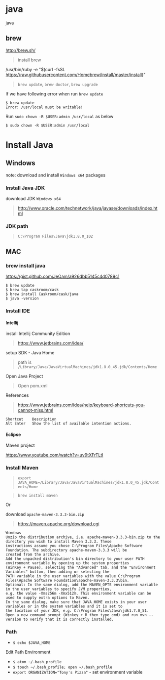 # java
java

## brew

http://brew.sh/

> install brew

/usr/bin/ruby -e "$(curl -fsSL https://raw.githubusercontent.com/Homebrew/install/master/install)"

> `brew update`, `brew doctor`, `brew upgrade`

If we have following error when run `brew update`
```
$ brew update
Error: /usr/local must be writable!
```

Run `sudo chown -R $USER:admin /usr/local` as below
```
$ sudo chown -R $USER:admin /usr/local
```

# Install Java

## Windows

note: download and install `Windows x64` packages

### Install Java JDK

download JDK `Windows x64`

> http://www.oracle.com/technetwork/java/javase/downloads/index.html

### JDK path

> `C:\Program Files\Java\jdk1.8.0_102`

## MAC

### brew install java

https://gist.github.com/JeOam/a926dbb5145c4d0789c1

```
$ brew update
$ brew tap caskroom/cask
$ brew install Caskroom/cask/java
$ java -version
```

### Install IDE

#### Intellij

install Intellij Community Edition

> https://www.jetbrains.com/idea/

setup SDK - Java Home

> path is `/Library/Java/JavaVirtualMachines/jdk1.8.0_45.jdk/Contents/Home`

Open Java Project

> Open pom.xml

References

> https://www.jetbrains.com/idea/help/keyboard-shortcuts-you-cannot-miss.html

```
Shortcut	Description
Alt Enter	Show the list of available intention actions.
```

#### Eclipse

Maven project

https://www.youtube.com/watch?v=uv9tXFrTLtI

### Install Maven

> `export JAVA_HOME=/Library/Java/JavaVirtualMachines/jdk1.8.0_45.jdk/Contents/Home`

> `brew install maven`

Or

download `apache-maven-3.3.3-bin.zip`

> https://maven.apache.org/download.cgi

```
Windows
Unzip the distribution archive, i.e. apache-maven-3.3.3-bin.zip to the directory you wish to install Maven 3.3.3. These
instructions assume you chose C:\Program Files\Apache Software Foundation. The subdirectory apache-maven-3.3.3 will be
created from the archive.
Add the unpacked distribution's bin directory to your user PATH environment variable by opening up the system properties
(WinKey + Pause), selecting the "Advanced" tab, and the "Environment Variables" button, then adding or selecting the
PATH variable in the user variables with the value C:\Program Files\Apache Software Foundation\apache-maven-3.3.3\bin.
Optional: In the same dialog, add the MAVEN_OPTS environment variable in the user variables to specify JVM properties,
e.g. the value -Xms256m -Xmx512m. This environment variable can be used to supply extra options to Maven.
In the same dialog, make sure that JAVA_HOME exists in your user variables or in the system variables and it is set to
the location of your JDK, e.g. C:\Program Files\Java\jdk1.7.0_51.
Open a new command prompt (Winkey + R then type cmd) and run mvn --version to verify that it is correctly installed.
```

### Path

- `$ echo $JAVA_HOME`

Edit Path Environment

- `$ atom ~/.bash_profile`
- `$ touch ~/.bash_profile; open ~/.bash_profile`
- `export ORGANIZATION="Tony's Pizza"` - set environment variable
